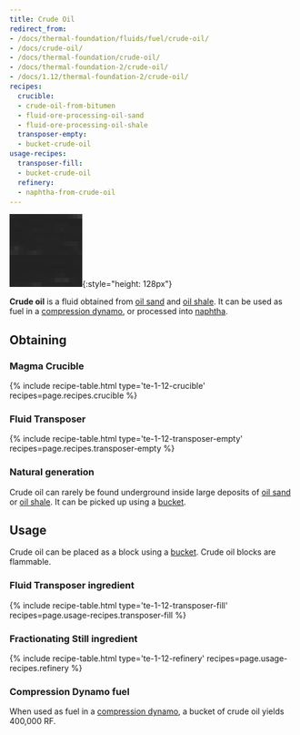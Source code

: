 ```yaml
---
title: Crude Oil
redirect_from:
- /docs/thermal-foundation/fluids/fuel/crude-oil/
- /docs/crude-oil/
- /docs/thermal-foundation/crude-oil/
- /docs/thermal-foundation-2/crude-oil/
- /docs/1.12/thermal-foundation-2/crude-oil/
recipes:
  crucible:
  - crude-oil-from-bitumen
  - fluid-ore-processing-oil-sand
  - fluid-ore-processing-oil-shale
  transposer-empty:
  - bucket-crude-oil
usage-recipes:
  transposer-fill:
  - bucket-crude-oil
  refinery:
  - naphtha-from-crude-oil
---
```


![Crude oil](/assets/images/thermal-foundation-2/crude-oil.gif){:style="height: 128px"}


**Crude oil** is a fluid obtained from [oil sand](../oil-sand/) and [oil
shale](../oil-shale/). It can be used as fuel in a [compression
dynamo](../../thermal-expansion/compression-dynamo/), or processed into [naphtha](../naphtha/).


Obtaining
---------

### Magma Crucible
{% include recipe-table.html type='te-1-12-crucible' recipes=page.recipes.crucible %}

### Fluid Transposer
{% include recipe-table.html type='te-1-12-transposer-empty' recipes=page.recipes.transposer-empty %}

### Natural generation
Crude oil can rarely be found underground inside large deposits of [oil
sand](../oil-sand/) or [oil shale](../oil-shale/). It can be picked up
using a [bucket](https://minecraft.gamepedia.com/Bucket).


Usage
-----

Crude oil can be placed as a block using a
[bucket](https://minecraft.gamepedia.com/Bucket). Crude oil blocks are
flammable.

### Fluid Transposer ingredient
{% include recipe-table.html type='te-1-12-transposer-fill' recipes=page.usage-recipes.transposer-fill %}

### Fractionating Still ingredient
{% include recipe-table.html type='te-1-12-refinery' recipes=page.usage-recipes.refinery %}

### Compression Dynamo fuel
When used as fuel in a [compression dynamo](../../thermal-expansion/compression-dynamo/), a bucket
of crude oil yields 400,000 RF.

